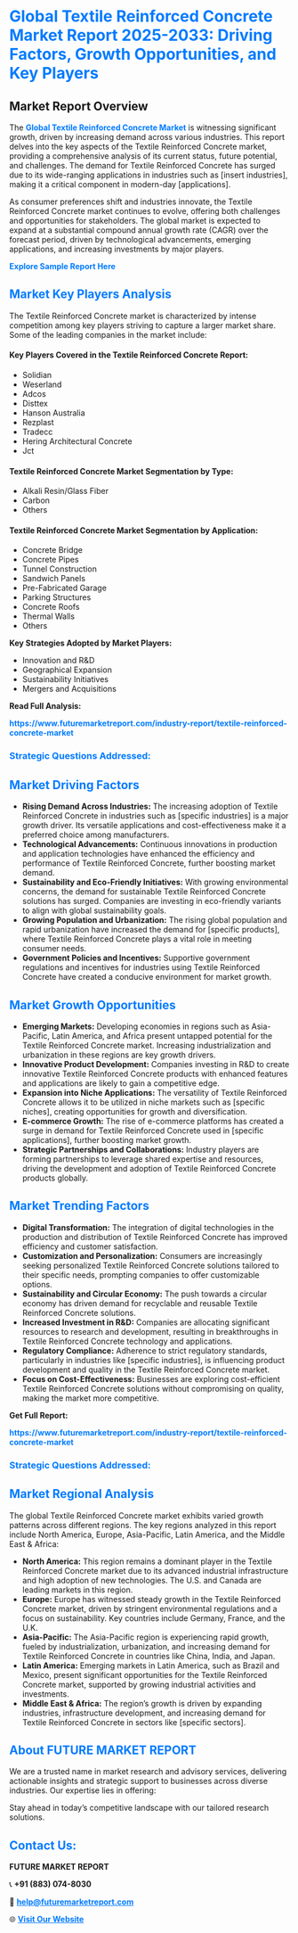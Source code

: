 <h1 style="color: #007BFF;">Global Textile Reinforced Concrete Market Report 2025-2033: Driving Factors, Growth Opportunities, and Key Players</h1>

<section id="overview">
<h2>Market Report Overview</h2>
<p>The <a href="https://www.futuremarketreport.com/industry-report/textile-reinforced-concrete-market" style="color: #007BFF; text-decoration: none;"><strong>Global Textile Reinforced Concrete Market</strong></a> is witnessing significant growth, driven by increasing demand across various industries. This report delves into the key aspects of the Textile Reinforced Concrete market, providing a comprehensive analysis of its current status, future potential, and challenges. The demand for Textile Reinforced Concrete has surged due to its wide-ranging applications in industries such as [insert industries], making it a critical component in modern-day [applications].</p>
<p>As consumer preferences shift and industries innovate, the Textile Reinforced Concrete market continues to evolve, offering both challenges and opportunities for stakeholders. The global market is expected to expand at a substantial compound annual growth rate (CAGR) over the forecast period, driven by technological advancements, emerging applications, and increasing investments by major players.</p>
</section>

<section id="overview">
<p><a href="https://www.futuremarketreport.com/request-sample/reportId=31099" style="color: #007BFF; text-decoration: none;"><strong>Explore Sample Report Here</strong></a></p>
</section>

<section id="key-players">
<h2 style="color: #007BFF;">Market Key Players Analysis</h2>
<p>The Textile Reinforced Concrete market is characterized by intense competition among key players striving to capture a larger market share. Some of the leading companies in the market include:</p>
<h4>Key Players Covered in the Textile Reinforced Concrete Report:</h4>
<ul><li>Solidian</li><li>Weserland</li><li>Adcos</li><li>Disttex</li><li>Hanson Australia</li><li>Rezplast</li><li>Tradecc</li><li>Hering Architectural Concrete</li><li>Jct</li></ul>
<h4>Textile Reinforced Concrete Market Segmentation by Type:</h4>
<ul><li>Alkali Resin/Glass Fiber</li><li>Carbon</li><li>Others</li></ul>

<h4>Textile Reinforced Concrete Market Segmentation by Application:</h4>
<ul><li>Concrete Bridge</li><li>Concrete Pipes</li><li>Tunnel Construction</li><li>Sandwich Panels</li><li>Pre-Fabricated Garage</li><li>Parking Structures</li><li>Concrete Roofs</li><li>Thermal Walls</li><li>Others</li></ul>
<p><strong>Key Strategies Adopted by Market Players:</strong></p>
<ul>
<li>Innovation and R&D</li>
<li>Geographical Expansion</li>
<li>Sustainability Initiatives</li>
<li>Mergers and Acquisitions</li>
</ul>
</section>

<section>
<p><strong>Read Full Analysis: </strong></p><a href="https://www.futuremarketreport.com/industry-report/textile-reinforced-concrete-market" style="color: #007BFF; text-decoration: none;"><strong>https://www.futuremarketreport.com/industry-report/textile-reinforced-concrete-market</strong></a>
<h3 style="color: #007BFF;">Strategic Questions Addressed:</h3>
</section>

<section id="driving-factors">
<h2 style="color: #007BFF;">Market Driving Factors</h2>
<ul>
<li><strong>Rising Demand Across Industries:</strong> The increasing adoption of Textile Reinforced Concrete in industries such as [specific industries] is a major growth driver. Its versatile applications and cost-effectiveness make it a preferred choice among manufacturers.</li>
<li><strong>Technological Advancements:</strong> Continuous innovations in production and application technologies have enhanced the efficiency and performance of Textile Reinforced Concrete, further boosting market demand.</li>
<li><strong>Sustainability and Eco-Friendly Initiatives:</strong> With growing environmental concerns, the demand for sustainable Textile Reinforced Concrete solutions has surged. Companies are investing in eco-friendly variants to align with global sustainability goals.</li>
<li><strong>Growing Population and Urbanization:</strong> The rising global population and rapid urbanization have increased the demand for [specific products], where Textile Reinforced Concrete plays a vital role in meeting consumer needs.</li>
<li><strong>Government Policies and Incentives:</strong> Supportive government regulations and incentives for industries using Textile Reinforced Concrete have created a conducive environment for market growth.</li>
</ul>
</section>

<section id="growth-opportunities">
<h2 style="color: #007BFF;">Market Growth Opportunities</h2>
<ul>
<li><strong>Emerging Markets:</strong> Developing economies in regions such as Asia-Pacific, Latin America, and Africa present untapped potential for the Textile Reinforced Concrete market. Increasing industrialization and urbanization in these regions are key growth drivers.</li>
<li><strong>Innovative Product Development:</strong> Companies investing in R&D to create innovative Textile Reinforced Concrete products with enhanced features and applications are likely to gain a competitive edge.</li>
<li><strong>Expansion into Niche Applications:</strong> The versatility of Textile Reinforced Concrete allows it to be utilized in niche markets such as [specific niches], creating opportunities for growth and diversification.</li>
<li><strong>E-commerce Growth:</strong> The rise of e-commerce platforms has created a surge in demand for Textile Reinforced Concrete used in [specific applications], further boosting market growth.</li>
<li><strong>Strategic Partnerships and Collaborations:</strong> Industry players are forming partnerships to leverage shared expertise and resources, driving the development and adoption of Textile Reinforced Concrete products globally.</li>
</ul>
</section>

<section id="trending-factors">
<h2 style="color: #007BFF;">Market Trending Factors</h2>
<ul>
<li><strong>Digital Transformation:</strong> The integration of digital technologies in the production and distribution of Textile Reinforced Concrete has improved efficiency and customer satisfaction.</li>
<li><strong>Customization and Personalization:</strong> Consumers are increasingly seeking personalized Textile Reinforced Concrete solutions tailored to their specific needs, prompting companies to offer customizable options.</li>
<li><strong>Sustainability and Circular Economy:</strong> The push towards a circular economy has driven demand for recyclable and reusable Textile Reinforced Concrete solutions.</li>
<li><strong>Increased Investment in R&D:</strong> Companies are allocating significant resources to research and development, resulting in breakthroughs in Textile Reinforced Concrete technology and applications.</li>
<li><strong>Regulatory Compliance:</strong> Adherence to strict regulatory standards, particularly in industries like [specific industries], is influencing product development and quality in the Textile Reinforced Concrete market.</li>
<li><strong>Focus on Cost-Effectiveness:</strong> Businesses are exploring cost-efficient Textile Reinforced Concrete solutions without compromising on quality, making the market more competitive.</li>
</ul>
</section>

<section>
<p><strong>Get Full Report: </strong></p><a href="https://www.futuremarketreport.com/industry-report/textile-reinforced-concrete-market" style="color: #007BFF; text-decoration: none;"><strong>https://www.futuremarketreport.com/industry-report/textile-reinforced-concrete-market</strong></a>
<h3 style="color: #007BFF;">Strategic Questions Addressed:</h3>
</section>


<section id="regional-analysis">
<h2 style="color: #007BFF;">Market Regional Analysis</h2>
<p>The global Textile Reinforced Concrete market exhibits varied growth patterns across different regions. The key regions analyzed in this report include North America, Europe, Asia-Pacific, Latin America, and the Middle East & Africa:</p>
<ul>
<li><strong>North America:</strong> This region remains a dominant player in the Textile Reinforced Concrete market due to its advanced industrial infrastructure and high adoption of new technologies. The U.S. and Canada are leading markets in this region.</li>
<li><strong>Europe:</strong> Europe has witnessed steady growth in the Textile Reinforced Concrete market, driven by stringent environmental regulations and a focus on sustainability. Key countries include Germany, France, and the U.K.</li>
<li><strong>Asia-Pacific:</strong> The Asia-Pacific region is experiencing rapid growth, fueled by industrialization, urbanization, and increasing demand for Textile Reinforced Concrete in countries like China, India, and Japan.</li>
<li><strong>Latin America:</strong> Emerging markets in Latin America, such as Brazil and Mexico, present significant opportunities for the Textile Reinforced Concrete market, supported by growing industrial activities and investments.</li>
<li><strong>Middle East & Africa:</strong> The region’s growth is driven by expanding industries, infrastructure development, and increasing demand for Textile Reinforced Concrete in sectors like [specific sectors].</li>
</ul>
</section>

<footer>
<h2 style="color: #007BFF;">About FUTURE MARKET REPORT</h2>
<p>We are a trusted name in market research and advisory services, delivering actionable insights and strategic support to businesses across diverse industries. Our expertise lies in offering:</p>

<p>Stay ahead in today’s competitive landscape with our tailored research solutions.</p>

<h2 style="color: #007BFF;">Contact Us:</h2>
<p><strong>FUTURE MARKET REPORT</strong></p>
<p>📞 <strong>+91 (883) 074-8030</strong></p>
<p>📧 <strong><a href="mailto:help@futuremarketreport.com" style="color: #007BFF;">help@futuremarketreport.com</a></strong></p>
<p>🌐 <strong><a href="https://www.futuremarketreport.com/" style="color: #007BFF;">Visit Our Website</a></strong></p>
</footer>